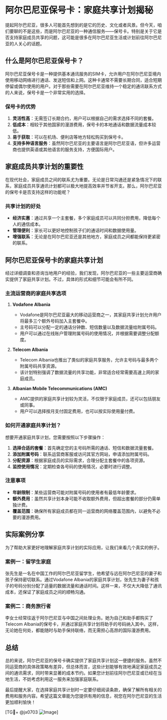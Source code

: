 # 阿尔巴尼亚保号卡：家庭共享计划揭秘

提起阿尔巴尼亚，很多人可能首先想到的是它的历史、文化或者风景。但今天，咱们要聊的不是这些，而是阿尔巴尼亚的一种通信服务——保号卡。特别是关于它是否支持家庭成员共享的问题，这可能是很多在阿尔巴尼亚生活或计划前往阿尔巴尼亚的人关心的话题。

## 什么是阿尔巴尼亚保号卡？

阿尔巴尼亚保号卡是一种提供基本通讯服务的SIM卡，允许用户在阿尔巴尼亚境内使用移动网络进行通话、发送短信和上网。这种卡通常不需要长期合同，适合短期停留或偶尔使用的用户。对于那些需要在阿尔巴尼亚维持一个稳定的通讯联系方式的人来说，保号卡是一个非常实用的选择。

### 保号卡的优势

1. **灵活性高**：无需签订长期合约，用户可以根据自己的需求选择不同的套餐。
2. **低成本**：相较于其他国家的漫游费用，保号卡的本地通话和数据流量成本较低。
3. **易于获取**：可以在机场、便利店等地方轻松购买到保号卡。
4. **支持多种语言服务**：虽然阿尔巴尼亚的主要语言是阿尔巴尼亚语，但许多运营商也提供英语或其他语言的服务支持，方便国际用户。

## 家庭成员共享计划的重要性

在现代社会，家庭成员之间的联系尤为重要。无论是日常沟通还是紧急情况下的联系，家庭成员共享通讯计划都可以极大地提高效率并节省开支。那么，阿尔巴尼亚的保号卡是否支持这样的功能呢？

### 共享计划的好处

- **经济实惠**：通过共享一个主套餐，多个家庭成员可以共同分担费用，降低每个人的通信成本。
- **管理便利**：家长可以更好地控制孩子们的通话时间和数据使用量。
- **增强联系**：无论是在阿尔巴尼亚还是其他地方，家庭成员之间都能保持更紧密的联系。

## 阿尔巴尼亚保号卡的家庭共享计划

经过详细调查和咨询当地用户的经验，我们发现，阿尔巴尼亚的一些主要运营商确实提供了家庭共享计划。不过，具体的形式和细节可能会有所不同。

### 主流运营商的家庭共享选项

1. **Vodafone Albania**
   - Vodafone是阿尔巴尼亚最大的移动运营商之一，其家庭共享计划允许用户将最多三个额外号码加入主套餐中。
   - 主号码可以分配一定的通话分钟数、短信数量以及数据流量给附属号码。
   - 用户可以通过在线账户管理附属号码的使用情况，并根据需要调整分配额度。

2. **Telecom Albania**
   - Telecom Albania也推出了类似的家庭共享服务，允许主号码与最多两个附属号码共享资源。
   - 该计划特别强调了数据流量的共享功能，非常适合经常需要高速上网的家庭成员。

3. **Albanian Mobile Telecommunications (AMC)**
   - AMC提供的家庭共享计划较为灵活，不仅限于家庭成员，还可以包括朋友或同事。
   - 用户可以选择按月支付固定费用，也可以按实际使用量付费。

### 如何开通家庭共享计划？

想要开通家庭共享计划，您需要按照以下步骤操作：

1. **选择合适的套餐**：首先确定您的主号码所需的通话、短信和数据流量套餐。
2. **添加附属号码**：联系运营商客服或访问其官方网站，申请添加附属号码。
3. **分配资源**：根据家庭成员的实际需求，合理分配主套餐中的各项资源。
4. **监控使用情况**：定期检查各号码的使用情况，必要时进行调整。

### 注意事项

- **年龄限制**：某些运营商可能对附属号码的使用者有最低年龄要求。
- **额外费用**：虽然共享计划本身可能不收取额外费用，但超出套餐的部分仍需单独计费。
- **覆盖范围**：确保所有家庭成员都在同一运营商的网络覆盖范围内，以避免不必要的漫游费用。

## 实际案例分享

为了帮助大家更好地理解家庭共享计划的实际应用，让我们来看几个真实的例子。

### 案例一：留学生家庭

张先生是一名在中国工作的阿尔巴尼亚留学生，他希望与远在阿尔巴尼亚的妻子和孩子保持密切联系。通过Vodafone Albania的家庭共享计划，张先生为妻子和孩子的号码分别分配了适量的数据流量和通话时间。这样一来，不仅大大降低了通讯成本，还保证了家庭成员之间的顺畅沟通。

### 案例二：商务旅行者

李女士经常往返于阿尔巴尼亚与中国之间处理业务。她为自己和助手都购买了Telecom Albania的保号卡，并通过家庭共享计划将助手的号码纳入其中。这样，无论她在何处，都能随时与助手保持联络，而无需担心高昂的国际漫游费用。

## 总结

总的来说，阿尔巴尼亚的保号卡确实提供了家庭共享计划这一便捷的服务。虽然不同运营商的具体政策略有差异，但总体而言，这些计划能够有效地满足家庭成员之间的通讯需求，同时带来显著的成本节约。如果您计划前往阿尔巴尼亚或已经在当地生活，不妨考虑利用这一服务来加强家庭联系。

最后提醒大家，在选择家庭共享计划时一定要仔细阅读条款，确保了解所有相关的费用和服务内容。希望这篇文章能为您提供有用的信息，祝您在阿尔巴尼亚的生活更加顺利愉快！

[TG💪+ @jx0703 ![Image](https://github.com/user-attachments/assets/dbca1d08-cadb-493c-b0ec-ad6f7a83f270)]